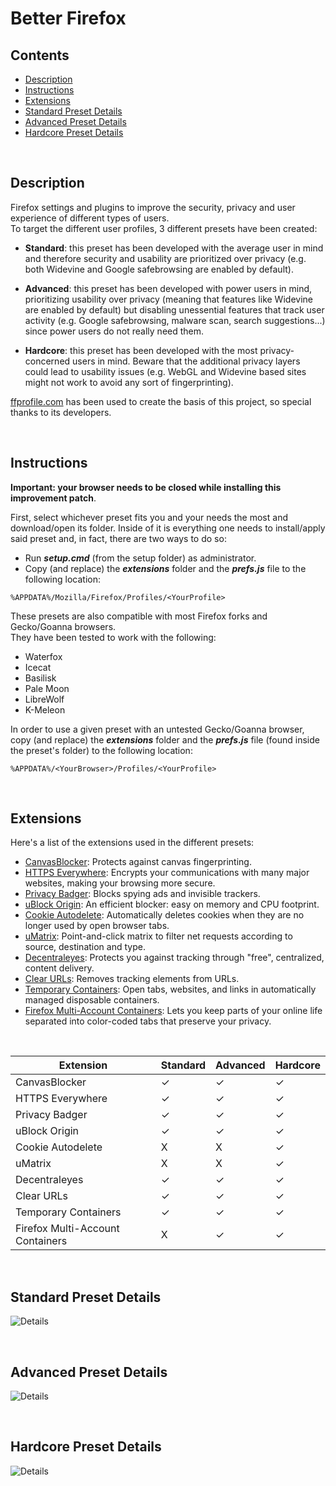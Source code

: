 # Better Firefox

## Contents
 - [Description](#description)
 - [Instructions](#instructions)
 - [Extensions](#Extensions)
 - [Standard Preset Details](#standard-preset-details)
 - [Advanced Preset Details](#advanced-preset-details)
 - [Hardcore Preset Details](#hardcore-preset-details)

<br>

## Description

Firefox settings and plugins to improve the security, privacy and user experience of different types of users.  
To target the different user profiles, 3 different presets have been created:
* **Standard**: this preset has been developed with the average user in mind and therefore security and usability are prioritized over privacy (e.g. both Widevine and Google safebrowsing are enabled by default).

* **Advanced**: this preset has been developed with power users in mind, prioritizing usability over privacy (meaning that features like Widevine are enabled by default) but disabling unessential features that track user activity (e.g. Google safebrowsing, malware scan, search suggestions...) since power users do not really need them.

* **Hardcore**: this preset has been developed with the most privacy-concerned users in mind. Beware that the additional privacy layers could lead to usability issues (e.g. WebGL and Widevine based sites might not work to avoid any sort of fingerprinting).

[ffprofile.com](https://ffprofile.com/) has been used to create the basis of this project, so special thanks to its developers.

<br>

## Instructions

**Important: your browser needs to be closed while installing this improvement patch**.

First, select whichever preset fits you and your needs the most and download/open its folder. Inside of it is everything one needs to install/apply said preset and, in fact, there are two ways to do so:
* Run **_setup.cmd_** (from the setup folder) as administrator.
* Copy (and replace) the **_extensions_** folder and the **_prefs.js_** file to the following location:
```
%APPDATA%/Mozilla/Firefox/Profiles/<YourProfile>
```

These presets are also compatible with most Firefox forks and Gecko/Goanna browsers.  
They have been tested to work with the following:
* Waterfox
* Icecat
* Basilisk
* Pale Moon
* LibreWolf
* K-Meleon

In order to use a given preset with an untested Gecko/Goanna browser, copy (and replace) the **_extensions_** folder and the **_prefs.js_** file (found inside the preset's folder) to the following location:
```
%APPDATA%/<YourBrowser>/Profiles/<YourProfile>
```

<br>

## Extensions

Here's a list of the extensions used in the different presets:

* [CanvasBlocker](https://addons.mozilla.org/en-US/firefox/addon/canvasblocker/): Protects against canvas fingerprinting.
* [HTTPS Everywhere](https://www.eff.org/https-everywhere): Encrypts your communications with many major websites, making your browsing more secure.
* [Privacy Badger](https://www.eff.org/privacybadger): Blocks spying ads and invisible trackers.
* [uBlock Origin](https://github.com/gorhill/uBlock): An efficient blocker: easy on memory and CPU footprint.
* [Cookie Autodelete](https://github.com/Cookie-AutoDelete/Cookie-AutoDelete): Automatically deletes cookies when they are no longer used by open browser tabs.
* [uMatrix](https://github.com/gorhill/uMatrix): Point-and-click matrix to filter net requests according to source, destination and type.
* [Decentraleyes](https://decentraleyes.org/): Protects you against tracking through "free", centralized, content delivery.
* [Clear URLs](https://addons.mozilla.org/en-US/firefox/addon/clearurls/): Removes tracking elements from URLs.
* [Temporary Containers](https://addons.mozilla.org/en-US/firefox/addon/temporary-containers/): Open tabs, websites, and links in automatically managed disposable containers.
* [Firefox Multi-Account Containers](https://addons.mozilla.org/en-US/firefox/addon/multi-account-containers/): Lets you keep parts of your online life separated into color-coded tabs that preserve your privacy.

<br>

| Extension | Standard | Advanced | Hardcore |
| --- | --- | --- | --- |
| CanvasBlocker | ✓ | ✓ | ✓ |
| HTTPS Everywhere | ✓ | ✓ | ✓ |
| Privacy Badger | ✓ | ✓ | ✓ |
| uBlock Origin | ✓ | ✓ | ✓ |
| Cookie Autodelete | X | X | ✓ |
| uMatrix | X | X | ✓ |
| Decentraleyes | ✓ | ✓ | ✓ |
| Clear URLs | ✓ | ✓ | ✓ |
| Temporary Containers | ✓ | ✓ | ✓ |
| Firefox Multi-Account Containers | X | ✓ | ✓ |


<br>

## Standard Preset Details

![Details](Standard/Details.jpg)

<br>

## Advanced Preset Details

![Details](Advanced/Details.jpg)

<br>

## Hardcore Preset Details

![Details](Hardcore/Details.jpg)